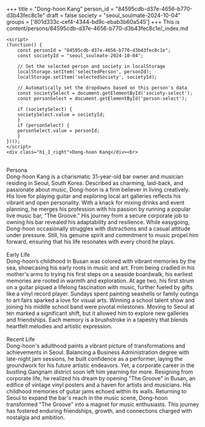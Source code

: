 +++
title = "Dong-hoon Kang"
person_id = "84595cdb-d37e-4656-b770-d3b43fec8c1e"
draft = false
society = "seoul_soulmate-2024-10-04"
groups = ['801d333c-cef4-4344-bd9c-ebab3b60a545']
+++
This is content/persons/84595cdb-d37e-4656-b770-d3b43fec8c1e/_index.md


    <script>
    (function() {
        const personId = "84595cdb-d37e-4656-b770-d3b43fec8c1e";
        const societyId = "seoul_soulmate-2024-10-04";

        // Set the selected person and society in localStorage
        localStorage.setItem('selectedPerson', personId);
        localStorage.setItem('selectedSociety', societyId);

        // Automatically set the dropdowns based on this person's data
        const societySelect = document.getElementById('society-select');
        const personSelect = document.getElementById('person-select');

        if (societySelect) {
        societySelect.value = societyId;
        }
        if (personSelect) {
        personSelect.value = personId;
        }
    })();
    </script>
    <div class="h1_1_right">Dong-hoon Kang</div><br>
<br>
<div class="h2">Persona</div><div class="plain">Dong-hoon Kang is a charismatic 31-year-old bar owner and musician residing in Seoul, South Korea. Described as charming, laid-back, and passionate about music, Dong-hoon is a firm believer in living creatively. His love for playing guitar and exploring local art galleries reflects his vibrant and open personality. With a knack for mixing drinks and event planning, he merges his profession with his passion by running a popular live music bar, "The Groove." His journey from a secure corporate job to owning his bar revealed his adaptability and resilience. While easygoing, Dong-hoon occasionally struggles with distractions and a casual attitude under pressure. Still, his genuine spirit and commitment to music propel him forward, ensuring that his life resonates with every chord he plays.</div><br>
<div class="h2">Early Life</div><div class="plain">Dong-hoon’s childhood in Busan was colored with vibrant memories by the sea, showcasing his early roots in music and art. From being cradled in his mother's arms to trying his first steps on a seaside boardwalk, his earliest memories are rooted in warmth and exploration. At age two, his first strum on a guitar piqued a lifelong fascination with music, further fueled by gifts like a vinyl record player. Sundays spent painting seashells or family outings to art fairs sparked a love for visual arts. Winning a school talent show and joining his middle school band were pivotal milestones. Moving to Seoul at ten marked a significant shift, but it allowed him to explore new galleries and friendships. Each memory is a brushstroke in a tapestry that blends heartfelt melodies and artistic expression.</div><br>
<div class="h2">Recent Life</div><div class="plain">Dong-hoon's adulthood paints a vibrant picture of transformations and achievements in Seoul. Balancing a Business Administration degree with late-night jam sessions, he built confidence as a performer, laying the groundwork for his future artistic endeavors. Yet, a corporate career in the bustling Gangnam district soon left him yearning for more. Resigning from corporate life, he realized his dream by opening "The Groove" in Busan, an edifice of vintage vinyl posters and a haven for artists and musicians. His childhood memories of guitar jams echoed within its walls. Returning to Seoul to expand the bar's reach in the music scene, Dong-hoon transformed "The Groove" into a magnet for music enthusiasts. This journey has fostered enduring friendships, growth, and connections charged with nostalgia and ambition.</div><br>
